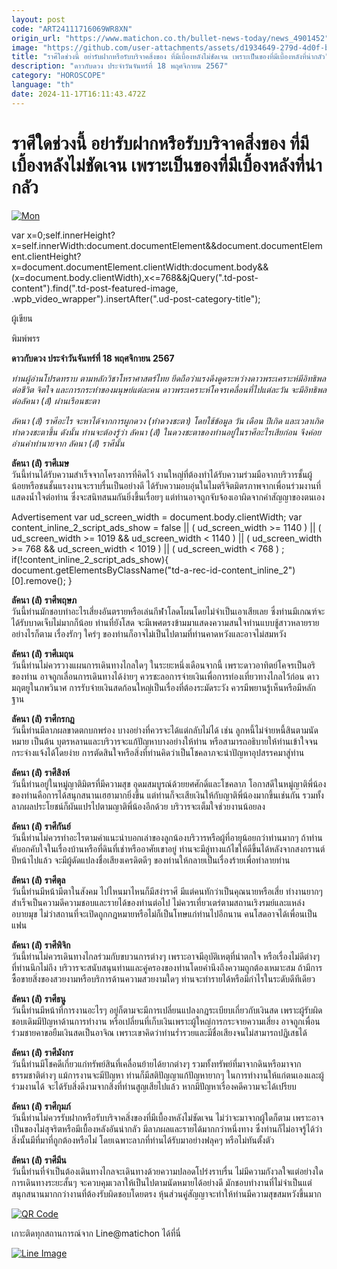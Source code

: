 ```yaml
---
layout: post
code: "ART24111716069WR8XN"
origin_url: "https://www.matichon.co.th/bullet-news-today/news_4901452"
image: "https://github.com/user-attachments/assets/d1934649-279d-4d0f-b5b8-561a8c6f4293"
title: "ราศีใดช่วงนี้ อย่ารับฝากหรือรับบริจาคสิ่งของ ที่มีเบื้องหลังไม่ชัดเจน เพราะเป็นของที่มีเบื้องหลังที่น่ากลัว"
description: "ดาวกับดวง ประจำวันจันทร์ที่ 18 พฤศจิกายน 2567"
category: "HOROSCOPE"
language: "th"
date: 2024-11-17T16:11:43.472Z
---
```


# ราศีใดช่วงนี้ อย่ารับฝากหรือรับบริจาคสิ่งของ ที่มีเบื้องหลังไม่ชัดเจน เพราะเป็นของที่มีเบื้องหลังที่น่ากลัว

[![](https://www.matichon.co.th/wp-content/uploads/2024/11/Mon-2.jpg "Mon")](https://www.matichon.co.th/wp-content/uploads/2024/11/Mon-2.jpg)

var x=0;self.innerHeight?x=self.innerWidth:document.documentElement&&document.documentElement.clientHeight?x=document.documentElement.clientWidth:document.body&&(x=document.body.clientWidth),x<=768&&jQuery(".td-post-content").find(".td-post-featured-image, .wpb\_video\_wrapper").insertAfter(".ud-post-category-title");

ผู้เขียน

พิมพ์พรร

**ดาวกับดวง ประจำวันจันทร์ที่ 18 พฤศจิกายน 2567**

_ท่านผู้อ่านโปรดทราบ ตามหลักวิชาโหราศาสตร์ไทย ยึดถือว่าแรงดึงดูดระหว่างดาวพระเคราะห์มีอิทธิพลต่อชีวิต จิตใจ และการกระทำของมนุษย์แต่ละคน ดาวพระเคราะห์โคจรเคลื่อนที่ไปแต่ละวัน จะมีอิทธิพลต่อลัคนา (ลั) ผ่านเรือนชะตา_

_ลัคนา (ลั) ราศีอะไร จะหาได้จากการผูกดวง (ทำดวงชะตา) โดยใช้ข้อมูล วัน เดือน ปีเกิด และเวลาเกิดทำดวงชะตาขึ้น ดังนั้น ท่านจะต้องรู้ว่า ลัคนา (ลั) ในดวงชะตาของท่านอยู่ในราศีอะไรเสียก่อน จึงค่อยอ่านคำทำนายจาก ลัคนา (ลั) ราศีนั้น_

**ลัคนา (ลั) ราศีเมษ**  
วันนี้ท่านได้รับความสำเร็จจากโครงการที่คิดไว้ งานใหญ่ที่ต้องทำได้รับความร่วมมือจากบริวารชั้นผู้น้อยหรือชนชั้นแรงงานจะราบรื่นเป็นอย่างดี ได้รับความอบอุ่นในไมตรีจิตมิตรภาพจากเพื่อนร่วมงานที่แสดงน้ำใจต่อท่าน ซึ่งจะสนิทสนมกันยิ่งขึ้นเรื่อยๆ แต่ท่านอาจถูกจับจ้องเอาผิดจากคำสัญญาของตนเอง

Advertisement var ud\_screen\_width = document.body.clientWidth; var content\_inline\_2\_script\_ads\_show = false || ( ud\_screen\_width >= 1140 ) || ( ud\_screen\_width >= 1019 && ud\_screen\_width < 1140 ) || ( ud\_screen\_width >= 768 && ud\_screen\_width < 1019 ) || ( ud\_screen\_width < 768 ) ; if(!content\_inline\_2\_script\_ads\_show){ document.getElementsByClassName("td-a-rec-id-content\_inline\_2")\[0\].remove(); }

**ลัคนา (ลั) ราศีพฤษภ**  
วันนี้ท่านมักชอบทำอะไรเสี่ยงอันตรายหรือเล่นกีฬาโลดโผนโดยไม่จำเป็นเอาเสียเลย ซึ่งท่านมีเกณฑ์จะได้รับบาดเจ็บไม่มากก็น้อย ท่านที่ยังโสด จะมีเพศตรงข้ามมาแสดงความสนใจท่านแบบชู้สาวหลายราย อย่างไรก็ตาม เรื่องรักๆ ใคร่ๆ ของท่านก็อาจไม่เป็นไปตามที่ท่านคาดหวังและอาจไม่สมหวัง

**ลัคนา (ลั) ราศีเมถุน**  
วันนี้ท่านไม่ควรวางแผนการเดินทางไกลใดๆ ในระยะหนึ่งเดือนจากนี้ เพราะดาวอาทิตย์โคจรเป็นอริของท่าน อาจถูกเลื่อนการเดินทางได้ง่ายๆ ควรชะลอการจ่ายเงินเพื่อการท่องเที่ยวทางไกลไว้ก่อน ดาวมฤตยูในภพวินาศ การรับจ่ายเงินสดก้อนใหญ่เป็นเรื่องที่ต้องระมัดระวัง ควรมีพยานรู้เห็นหรือมีหลักฐาน

**ลัคนา (ลั) ราศีกรกฎ**  
วันนี้ท่านมีลาภผลขาดตกบกพร่อง บางอย่างที่ควรจะได้แต่กลับไม่ได้ เช่น ลูกหนี้ไม่จ่ายหนี้สินตามนัดหมาย เป็นต้น บุตรหลานและบริวารจะแก้ปัญหาบางอย่างให้ท่าน หรือสามารถอธิบายให้ท่านเข้าใจจนกระจ่างแจ้งได้โดยง่าย การตัดสินใจหรือสิ่งที่ท่านคิดว่าเป็นโชคลาภจะนำปัญหาอุปสรรคมาสู่ท่าน

**ลัคนา (ลั) ราศีสิงห์**  
วันนี้ท่านอยู่ในหมู่ญาติมิตรที่มีความสุข อุดมสมบูรณ์ด้วยยศศักดิ์และโชคลาภ โอกาสดีในหมู่ญาติพี่น้องของท่านคือการได้สนุกสนานเฮฮามากยิ่งขึ้น แต่ท่านก็จะเสียเงินให้กับญาติพี่น้องมากขึ้นเช่นกัน รวมทั้งลาภผลประโยชน์ก็ผันแปรไปตามญาติพี่น้องอีกด้วย บริวารจะเต็มใจช่วยงานน้อยลง

**ลัคนา (ลั) ราศีกันย์**  
วันนี้ท่านไม่ควรทำอะไรตามคำแนะนำบอกเล่าของลูกน้องบริวารหรือผู้ที่อายุน้อยกว่าท่านมากๆ ถ้าท่านคับอกคับใจในเรื่องบ้านหรือที่ดินที่เช่าหรืออาศัยเขาอยู่ ท่านจะมีลู่ทางแก้ไขให้ดีขึ้นได้หลังจากสงกรานต์ปีหน้าไปแล้ว จะมีผู้ดัดแปลงชื่อเสียงเครดิตดีๆ ของท่านให้กลายเป็นเรื่องร้ายเพื่อทำลายท่าน

**ลัคนา (ลั) ราศีตุล**  
วันนี้ท่านมีหน้ามีตาในสังคม ไปไหนมาไหนก็มีสง่าราศี มีแต่คนทักว่าเป็นคุณนายหรือเสี่ย ทำงานยากๆ สำเร็จเป็นความดีความชอบและรายได้ของท่านต่อไป ไม่ควรเที่ยวเตร่ตามสถานเริงรมย์และแหล่งอบายมุข ไม่ว่าสถานที่จะเปิดถูกกฎหมายหรือไม่ก็เป็นโทษแก่ท่านไปอีกนาน คนโสดอาจได้เพื่อนเป็นแฟน

**ลัคนา (ลั) ราศีพิจิก**  
วันนี้ท่านไม่ควรเดินทางไกลร่วมกับขบวนการต่างๆ เพราะอาจมีอุบัติเหตุที่น่าตกใจ หรือเรื่องไม่ดีต่างๆ ที่ท่านนึกไม่ถึง บริวารจะสนับสนุนท่านและคู่ครองของท่านโดยคำนึงถึงความถูกต้องเหมาะสม ถ้ามีการซื้อขายสิ่งของสวยงามหรือบริการด้านความสวยงามใดๆ ท่านจะทำรายได้หรือมีกำไรในระดับดีทีเดียว

**ลัคนา (ลั) ราศีธนู**  
วันนี้ท่านมีหน้าที่การงานอะไรๆ อยู่ก็ตามจะมีการเปลี่ยนแปลงกฎระเบียบเกี่ยวกับเงินสด เพราะผู้รับผิดชอบเดิมมีปัญหาด้านการทำงาน หรือเปลี่ยนที่เก็บเงินเพราะผู้ใหญ่การกระจายความเสี่ยง อาจถูกเพื่อนร่วมชายคาขอยืมเงินสดเป็นอาจิณ เพราะเขาคิดว่าท่านร่ำรวยและมีชื่อเสียงจนไม่สามารถปฏิเสธได้

**ลัคนา (ลั) ราศีมังกร**  
วันนี้ท่านมีโชคดีเกี่ยวแก่ทรัพย์สินที่เคลื่อนย้ายได้ยากต่างๆ รวมทั้งทรัพย์ที่มาจากดินหรือมาจากธรรมชาติต่างๆ แม้การงานจะมีปัญหา ท่านก็มีสติปัญญาแก้ปัญหายากๆ ในการทำงานให้แก่ตนเองและผู้ร่วมงานได้ จะได้รับสิ่งดีงามจากสิ่งที่ท่านสูญเสียไปแล้ว หากมีปัญหาเรื่องคดีความจะได้เปรียบ

**ลัคนา (ลั) ราศีกุมภ์**  
วันนี้ท่านไม่ควรรับฝากหรือรับบริจาคสิ่งของที่มีเบื้องหลังไม่ชัดเจน ไม่ว่าจะมาจากผู้ใดก็ตาม เพราะอาจเป็นของไม่สุจริตหรือมีเบื้องหลังอันน่ากลัว มีลาภผลและรายได้มากกว่าหนึ่งทาง ซึ่งท่านก็ไม่อาจรู้ได้ว่าสิ่งนั้นมีที่มาที่ถูกต้องหรือไม่ โดยเฉพาะลาภที่ท่านได้รับมาอย่างฟลุคๆ หรือไม่ทันตั้งตัว

**ลัคนา (ลั) ราศีมีน**  
วันนี้ท่านที่จำเป็นต้องเดินทางไกลจะเดินทางด้วยความปลอดโปร่งราบรื่น ไม่มีความกังวลใจแต่อย่างใด การเดินทางระยะสั้นๆ จะควบคุมเวลาให้เป็นไปตามนัดหมายได้อย่างดี มักชอบทำงานที่ไม่จำเป็นแต่สนุกสนานมากกว่างานที่ต้องรับผิดชอบโดยตรง หุ้นส่วนคู่สัญญาจะทำให้ท่านมีความสุขสมหวังขึ้นมาก

[![QR Code](https://www.matichon.co.th/wp-content/uploads/2023/07/wob1371z.jpg)](https://lin.ee/ht0nDxX)

เกาะติดทุกสถานการณ์จาก Line@matichon ได้ที่นี่

[![Line Image](https://www.matichon.co.th/wp-content/uploads/2023/07/th.png)](https://lin.ee/ht0nDxX)